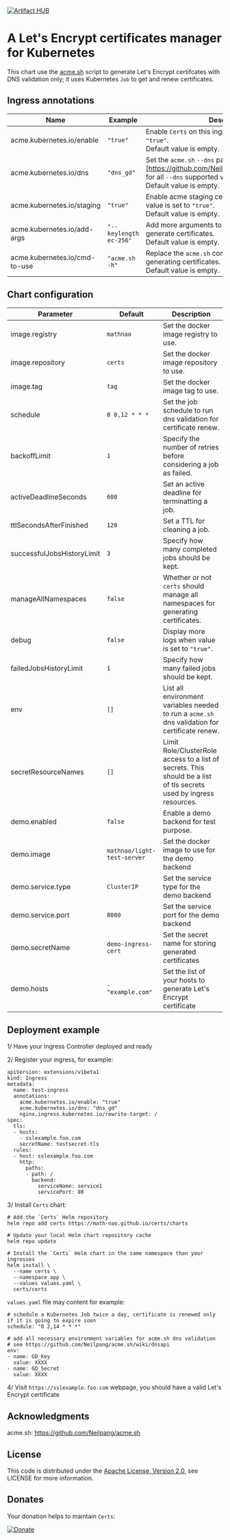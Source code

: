 [![Artifact HUB](https://img.shields.io/endpoint?url=https://artifacthub.io/badge/repository/certs)](https://artifacthub.io/packages/search?repo=certs)

# A Let's Encrypt certificates manager for Kubernetes

This chart use the [acme.sh][acme-sh] script to generate Let's Encrypt certifcates with DNS validation only; it uses Kubernetes `Job` to get and renew certificates.

## Ingress annotations

Name  | Example | Description
------  | ----- | -----------
acme.kubernetes.io/enable | `"true"` | Enable `Certs` on this ingress when value is set to `"true"`.<br />Default value is empty.
acme.kubernetes.io/dns | `"dns_gd"` | Set the `acme.sh` `--dns` parameter: (see [https://github.com/Neilpang/acme.sh/wiki/dnsapi] for all `--dns` supported values).<br />Default value is empty.
acme.kubernetes.io/staging | `"true"` | Enable acme staging certificate validation when value is set to `"true"`.<br />Default value is empty.
acme.kubernetes.io/add-args | `"--keylength ec-256"` | Add more arguments to `acme.sh` command used to generate certificates.<br />Default value is empty.
acme.kubernetes.io/cmd-to-use | `"acme.sh -h"` | Replace the `acme.sh` command to use for generating certificates.<br />Default value is empty.

## Chart configuration

Parameter  | Default | Description
------  | ----- | -----------
image.registry | `mathnao` | Set the docker image registry to use.
image.repository | `certs` | Set the docker image repository to use.
image.tag | `tag` | Set the docker image tag to use.
schedule | `0 0,12 * * *` | Set the job schedule to run dns validation for certificate renew.
backoffLimit | `1` | Specify the number of retries before considering a job as failed.
activeDeadlineSeconds | `600` | Set an active deadline for terminatting a job.
ttlSecondsAfterFinished | `120` | Set a TTL for cleaning a job.
successfulJobsHistoryLimit | `3` | Specify how many completed jobs should be kept.
manageAllNamespaces | `false` | Whether or not `certs` should manage all namespaces for generating certificates.
debug | `false` | Display more logs when value is set to `"true"`.
failedJobsHistoryLimit | `1` | Specify how many failed jobs should be kept.
env | `[]` | List all environment variables needed to run a `acme.sh` dns validation for certificate renew.
secretResourceNames | `[]` | Limit Role/ClusterRole access to a list of secrets. This should be a list of tls secrets used by ingress resources.
demo.enabled | `false` | Enable a demo backend for test purpose.
demo.image | `mathnao/light-test-server` | Set the docker image to use for the demo backend
demo.service.type | `ClusterIP` | Set the service type for the demo backend
demo.service.port | `8080` | Set the service port for the demo backend
demo.secretName | `demo-ingress-cert` | Set the secret name for storing generated certificates
demo.hosts | `- "example.com"` | Set the list of your hosts to generate Let's Encrypt certificate

## Deployment example

1/ Have your Ingress Controller deployed and ready

2/ Register your ingress, for example:
```
apiVersion: extensions/v1beta1
kind: Ingress
metadata:
  name: test-ingress
  annotations:
    acme.kubernetes.io/enable: "true"
    acme.kubernetes.io/dns: "dns_gd"
    nginx.ingress.kubernetes.io/rewrite-target: /
spec:
  tls:
  - hosts:
    - sslexample.foo.com
    secretName: testsecret-tls
  rules:
  - host: sslexample.foo.com
    http:
      paths:
      - path: /
        backend:
          serviceName: service1
          servicePort: 80
```

3/ Install `Certs` chart:
```
# Add the `Certs` Helm repository
helm repo add certs https://math-nao.github.io/certs/charts

# Update your local Helm chart repository cache
helm repo update

# Install the `Certs` Helm chart in the same namespace than your ingresses
helm install \
  --name certs \
  --namespace app \
  --values values.yaml \
  certs/certs
```

`values.yaml` file may content for example:
```
# schedule a Kubernetes Job twice a day, certificate is renewed only if it is going to expire soon
schedule: "0 2,14 * * *"

# add all necessary environment variables for acme.sh dns validation
# see https://github.com/Neilpang/acme.sh/wiki/dnsapi
env:
- name: GD_Key
  value: XXXX
- name: GD_Secret
  value: XXXX
```

4/ Visit `https://sslexample.foo.com` webpage, you should have a valid Let's Encrypt certificate

## Acknowledgments
acme.sh: https://github.com/Neilpang/acme.sh

## License
This code is distributed under the [Apache License, Version 2.0](http://www.apache.org/licenses/LICENSE-2.0), see LICENSE for more information.

## Donates
Your donation helps to maintain `Certs`:

[![Donate](https://img.shields.io/badge/Donate-PayPal-green.svg)](https://paypal.me/mathnao)

[acme-sh]: https://github.com/Neilpang/acme.sh